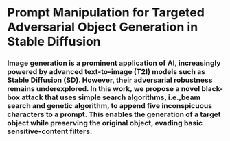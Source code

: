 # Prompt Manipulation for Targeted Adversarial Object Generation in Stable Diffusion

### Image generation is a prominent application of AI, increasingly powered by advanced text-to-image (T2I) models such as Stable Diffusion (SD). However, their adversarial robustness remains underexplored. In this work, we propose a novel black-box attack that uses simple search algorithms, i.e.,beam search and genetic algorithm, to append five inconspicuous characters to a prompt. This enables the generation of a target object while preserving the original object, evading basic sensitive-content filters.

